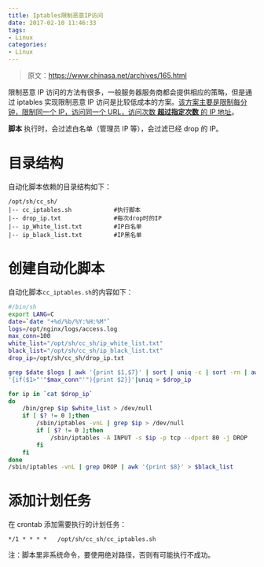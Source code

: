 ```yaml
---
title: Iptables限制恶意IP访问
date: 2017-02-10 11:46:33
tags:
- Linux
categories:
- Linux
---
```


> 原文：https://www.chinasa.net/archives/165.html

限制恶意 IP 访问的方法有很多，一般服务器服务商都会提供相应的策略，但是通过 iptables 实现限制恶意 IP 访问是比较低成本的方案。[该方案主要是限制每分钟，限制同一个 IP，访问同一个  URL，访问次数 **超过指定次数** 的 IP 地址](#)。<!--more-->

**脚本** 执行时，会过滤白名单（管理员 IP 等），会过滤已经 drop 的 IP。

# 目录结构

自动化脚本依赖的目录结构如下：

```
/opt/sh/cc_sh/
|-- cc_iptables.sh            #执行脚本
|-- drop_ip.txt               #每次drop时的IP
|-- ip_White_list.txt         #IP白名单
|-- ip_black_list.txt         #IP黑名单
```

# 创建自动化脚本

自动化脚本`cc_iptables.sh`的内容如下：

```Bash
#/bin/sh
export LANG=C
date=`date "+%d/%b/%Y:%H:%M"`
logs=/opt/nginx/logs/access.log
max_conn=100
white_list="/opt/sh/cc_sh/ip_white_list.txt"
black_list="/opt/sh/cc_sh/ip_black_list.txt"
drop_ip=/opt/sh/cc_sh/drop_ip.txt

grep $date $logs | awk '{print $1,$7}' | sort | uniq -c | sort -rn | awk \
'{if($1>"'"$max_conn"'"){print $2}}'|uniq > $drop_ip

for ip in `cat $drop_ip`
do
    /bin/grep $ip $white_list > /dev/null
    if [ $? != 0 ];then
        /sbin/iptables -vnL | grep $ip > /dev/null
        if [ $? != 0 ];then
            /sbin/iptables -A INPUT -s $ip -p tcp --dport 80 -j DROP
        fi
    fi
done
/sbin/iptables -vnL | grep DROP | awk '{print $8}' > $black_list
```

# 添加计划任务

在 crontab 添加需要执行的计划任务：

```
*/1 * * * *   /opt/sh/cc_sh/cc_iptables.sh
```

注：脚本里非系统命令，要使用绝对路径，否则有可能执行不成功。
